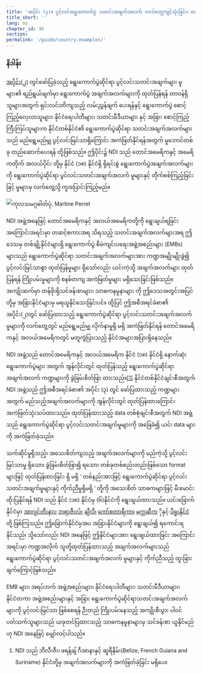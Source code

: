 ```yaml
---
title: 'အပိုင်း (၄)။ ပွင့်လင်းရွေးကောက်ပွဲ သတင်းအချက်အလက် လက်တွေ့ကျင့်သုံးခြင်း၊ တောင်အမေရိကတိုက်မှ သာဓကများ'
title_short: ''
lang: my
chapter_id: 36
section: 
permalink: '/guide/country-examples/'
---
```


### နိဒါန်း

[အပိုင်း(၂)](/my/guide/principles/) တွင်ဖော်ပြခဲ့သည့် ရွေးကောက်ပွဲဆိုင်ရာ ပွင့်လင်းသတင်းအချက်များ မူများ၏ ရည်ရွယ်ချက်မှာ ရွေးကောက်ပွဲ အချက်အလက်များကို ထုတ်ပြန်ရန် တာဝန်ရှိသူများအတွက် ရှင်းလင်းတိကျသည့် လမ်းညွှန်ချက် ပေးရန်နှင့် ရွေးကောက်ပွဲ စောင့်ကြည့်လေ့လာသူများ၊ နိုင်ငံရေးပါတီများ၊ သတင်းမီဒီယာများ နှင့် အခြား စောင့်ကြည့်ကြီးကြပ်သူများက နိုင်ငံတစ်နိုင်ငံ၏ ရွေးကောက်ပွဲဆိုင်ရာ သတင်းအချက်အလက်များ သည် မည်ရွေ့မည်မျှ ပွင့်လင်းမြင်သာရှိကြောင်း အကဲဖြတ်နိုင်ရန်အတွက် မူဘောင်တစ်ခု တည်ဆောက်ပေးရန် တို့ဖြစ်သည်။ ဤပိုင်း၌ NDI သည် တောင်အမေရိကနှင့် အမေရိကတိုက် အလယ်ပိုင်း တို့မှ နိုင်ငံ (၁၈) နိုင်ငံရှိ ရှိရင်းစွဲ ရွေးကောက်ပွဲအချက်အလက်များကို ရွေးကောက်ပွဲဆိုင်ရာ ပွင်လင်းသတင်းအချက်အလက် မူများနှင့် တိုက်စစ်ကြည့်ခြင်းဖြင့် မူများမှ လက်တွေ့သို့ ကူးပြောင်းကြည့်မည်။

 ![ကုလသမဂ္ဂဓါတ်ပုံ, Martine Perret](/images/guide/UN-Photo-Martine-Perret-408086.jpg) 

NDI အဖွဲ့အနေဖြင့် တောင်အမေရိကနှင့် အလယ်အမေရိကတို့ကို ရွေးချယ်ရခြင်း အကြောင်းအရင်းမှာ တဆင့်စကားအရ သိရသည့် သတင်းအချက်အလက်များအရ ဤဒေသမှ တစ်ချို့နိုင်ငံများရှိ ရွေးကောက်ပွဲ စီမံကျင်းပရေးအဖွဲ့အစည်းများ (EMBs) များသည် ရွေးကောက်ပွဲဆိုင်ရာ သတင်းအချက်အလက်များအား ကဏ္ဍအမျိုးမျိုးခွဲ၍ ပွင့်လင်းမြင်သာစွာ ထုတ်ပြန်မှုများ ရှိသော်လည်း ယင်းကဲ့သို့ အချက်အလက်များ ထုတ်ပြန်ရန် ကြိုးပမ်းမှုများကို စနစ်တကျ အကဲဖြတ်မှုများ မရှိသေးခြင်းဖြစ်သည်။ အကျိုးဆက်မှာ တန်ဖိုးရှိသင်ခန်းစာများ၊ သာဓကနမူနာများ ကို ဤဒေသအတွင်းအပြင်တို့မှ အခြားနိုင်ငံများမှ မရယူနိုင်သေးခြင်းပင်။ ထို့ပြင် ဤအစီအရင်ခံစာ၏ အပိုင်း(၂)တွင် ဖော်ပြထားသည့် ရွေးကောက်ပွဲဆိုင်ရာ ပွင့်လင်းသတင်းအချက်အလက် မူများကို လက်တွေ့တွင် မည်ရွေ့မည်မျှ လိုက်နာမှုရှိ မရှိ အကဲဖြတ်နိုင်ရန် တောင်အမေရိကနှင့် အလယ်အမေရိကတွင် မတူကွဲပြားသည့် နိုင်ငံအများအပြားရှိနေသည်။

NDI အဖွဲ့သည် တောင်အမေရိကနှင့် အလယ်အမေရိက နိုင်ငံ (၁၈) နိုင်ငံရှိ နောက်ဆုံးရွေးကောက်ပွဲများ အတွက် အွန်လိုင်းတွင် ထုတ်ပြန်သည့် ရွေးကောက်ပွဲဆိုင်ရာအချက်အလက် ကဏ္ဍများကို ခွဲခြမ်းစိတ်ဖြာ ထားသည်။[\[1\]](#footnote-1) နိုင်ငံတစ်နိုင်ငံချင်းစီအတွက် NDI အဖွဲ့သည် ဤအစီအရင်ခံစာ၏ အပိုင်း (၃) တွင် ဖော်ပြထားသည့် ကဏ္ဍများအတွက် မည်သည့်အချက်အလက်များကို အွန်လိုင်းတွင် ထုတ်ပြန်ထားကြောင်း အကဲဖြတ်သုံးသပ်ထားသည်။ ထုတ်ပြန်ထားသည့် data တစ်စုံချင်းစီအတွက် NDI အဖွဲ့သည် ရွေးကောက်ပွဲဆိုင်ရာ ပွင့်လင်းသတင်းအချက်မူများကို အခြေခံ၍ ယင်း data များကို အကဲဖြတ်ခဲ့သည်။

သက်ဆိုင်မှုရှိသည့်၊ အသေးစိတ်ကျသည့် အချက်အလက်များကို မည်ကဲ့သို့ ပွင့်လင်းမြင်သာမှု ရှိသော၊ ခွဲခြမ်းစိတ်ဖြာ၍ ရသော၊ တစ်ခုတစ်စည်းတည်းဖြစ်သော format များဖြင့် ထုတ်ပြန်ထားခြင်း ရှိ မရှိ ‘ တစ်နည်းအားဖြင့် ရွေးကောက်ပွဲဆိုင်ရာ ပွင့်လင်း သတင်းအချက်မူများနှင့် ကိုက်ညီမှုရှိမရှိ ‘ တို့ကို အသေးစိတ် သာဓကများဖြင့် မီးမောင်း ထိုးပြနိုင်ရန် NDI သည် နိုင်ငံ (၁၈) နိုင်ငံမှ (၆)နိုင်ငံကို ရွေးချယ်ထားသည်။ ယင်းခြောက်နိုင်ငံမှာ [အာဂျင်တီးနား၊](/my/guide/country-examples/argentina/) [ဘရာဇီးလ်၊](/my/guide/country-examples/brazil/) [ချီလီ၊](/my/guide/country-examples/chile/) [ကော်စတာရီကာ၊](/my/guide/country-examples/costa-rica/) [မက္ကဆီက](/my/guide/country-examples/mexico/) ိုနှင့် [ပီရူးနိုင်ငံ](/my/guide/country-examples/peru/) တို့ ဖြစ်ကြသည်။ ဤခြောက်နိုင်ငံမှအပ အခြားနိုင်ငံများကို ရွေးချယ်၍ ရကောင်းရနိုင်သည်၊ သို့သော်လည်း NDI အနေဖြင့် ဤနိုင်ငံများအား ရွေးချယ်ထားခြင်း အကြောင်းအရင်းမှာ ကဏ္ဍအလိုက် သူတို့ထုတ်ပြန်ထားသည့် အချက်အလက်များသည် ရွေးကောက်ပွဲဆိုင်ရာ ပွင့်လင်းသတင်းအချက်အလက် မူများနှင့် ကိုက်ညီသည့် ထူးခြားချက်ကြောင့်ဖြစ်သည်။

EMB များ၊ အရပ်ဘက် အဖွဲ့အစည်းများ၊ နိုင်ငံရေးပါတီများ၊ သတင်းမီဒီယာများ၊ နိုင်ငံတကာ အဖွဲ့အစည်းများနှင့် အခြား ရွေးကောက်ပွဲဆိုင်ရာသတင်းအချက်အလက်များကို ပွင့်လင်းမြင်သာ ဖြစ်စေရန် ဉီးတည် ကြိုးပမ်းနေသည့် အကျိုးစီးပွား ပါဝင်ပတ်သက်သူများသည် ယခုတင်ပြထားသည့် သာဓကနမူနာများမှ သင်ခန်းစာ ယူနိုင်မည်ဟု NDI အနေဖြင့် မျှော်လင့်ပါသည်။

1.  [](#reference-1)NDI သည် ဘီလီးဇီး၊ ဖရန့်ချ် ဂီအာနာနှင့် ဆူရီနိမ်း(Belize, French Guiana and Suriname) နိုင်ငံတို့မှ အချက်အလက်များကို အကဲဖြတ်ခဲ့ခြင်း မရှိပေ။
